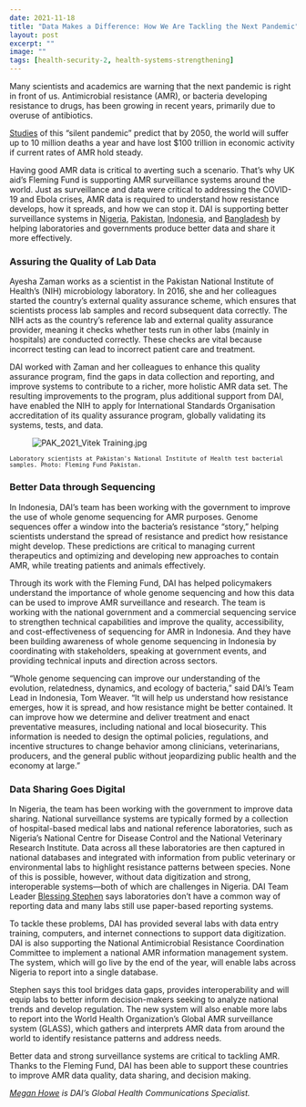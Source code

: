 ```yaml
---
date: 2021-11-18
title: "Data Makes a Difference: How We Are Tackling the Next Pandemic"
layout: post
excerpt: ""
image: ""
tags: [health-security-2, health-systems-strengthening]
---
```

<p>Many scientists and academics are warning that the next pandemic is right in front of us. Antimicrobial resistance (AMR), or bacteria developing resistance to drugs, has been growing in recent years, primarily due to overuse of antibiotics.</p><p><a href="https://amr-review.org/sites/default/files/160525_Final%20paper_with%20cover.pdf">Studies</a> of this “silent pandemic” predict that by 2050, the world will suffer up to 10 million deaths a year and have lost $100 trillion in economic activity if current rates of AMR hold steady.</p><p>Having good AMR data is critical to averting such a scenario. That’s why UK aid’s Fleming Fund is supporting AMR surveillance systems around the world. Just as surveillance and data were critical to addressing the COVID-19 and Ebola crises, AMR data is required to understand how resistance develops, how it spreads, and how we can stop it. DAI is supporting better surveillance systems in <a href="https://www.dai.com/our-work/projects/nigeria-fleming-fund">Nigeria</a>, <a href="https://www.dai.com/our-work/projects/pakistan-fleming-fund">Pakistan</a>, <a href="https://www.dai.com/our-work/projects/indonesia-fleming-fund">Indonesia</a>, and <a href="https://www.dai.com/our-work/projects/bangladesh-fleming-fund">Bangladesh</a> by helping laboratories and governments produce better data and share it more effectively.</p><h3 id="assuring-the-quality-of-lab-data">Assuring the Quality of Lab Data</h3><p>Ayesha Zaman works as a scientist in the Pakistan National Institute of Health’s (NIH) microbiology laboratory. In 2016, she and her colleagues started the country’s external quality assurance scheme, which ensures that scientists process lab samples and record subsequent data correctly. The NIH acts as the country’s reference lab and external quality assurance provider, meaning it checks whether tests run in other labs (mainly in hospitals) are conducted correctly. These checks are vital because incorrect testing can lead to incorrect patient care and treatment.</p><p>DAI worked with Zaman and her colleagues to enhance this quality assurance program, find the gaps in data collection and reporting, and improve systems to contribute to a richer, more holistic AMR data set. The resulting improvements to the program, plus additional support from DAI, have enabled the NIH to apply for International Standards Organisation accreditation of its quality assurance program, globally validating its systems, tests, and data.</p><figure class="kg-card kg-image-card"><img src="https://pubs.ghost.io/uploads/PAK_2021_Vitek%20Training.jpg" class="kg-image" alt="PAK_2021_Vitek Training.jpg" loading="lazy"></figure><p><code><code>Laboratory scientists at Pakistan's National Institute of Health test bacterial samples. Photo: Fleming Fund Pakistan.</code></code></p><h3 id="better-data-through-sequencing">Better Data through Sequencing</h3><p>In Indonesia, DAI’s team has been working with the government to improve the use of whole genome sequencing for AMR purposes. Genome sequences offer a window into the bacteria’s resistance “story,” helping scientists understand the spread of resistance and predict how resistance might develop. These predictions are critical to managing current therapeutics and optimizing and developing new approaches to contain AMR, while treating patients and animals effectively.</p><p>Through its work with the Fleming Fund, DAI has helped policymakers understand the importance of whole genome sequencing and how this data can be used to improve AMR surveillance and research. The team is working with the national government and a commercial sequencing service to strengthen technical capabilities and improve the quality, accessibility, and cost-effectiveness of sequencing for AMR in Indonesia. And they have been building awareness of whole genome sequencing in Indonesia by coordinating with stakeholders, speaking at government events, and providing technical inputs and direction across sectors.</p><p>“Whole genome sequencing can improve our understanding of the evolution, relatedness, dynamics, and ecology of bacteria,” said DAI’s Team Lead in Indonesia, Tom Weaver. “It will help us understand how resistance emerges, how it is spread, and how resistance might be better contained. It can improve how we determine and deliver treatment and enact preventative measures, including national and local biosecurity. This information is needed to design the optimal policies, regulations, and incentive structures to change behavior among clinicians, veterinarians, producers, and the general public without jeopardizing public health and the economy at large.”</p><h3 id="data-sharing-goes-digital">Data Sharing Goes Digital</h3><p>In Nigeria, the team has been working with the government to improve data sharing. National surveillance systems are typically formed by a collection of hospital-based medical labs and national reference laboratories, such as Nigeria’s National Centre for Disease Control and the National Veterinary Research Institute. Data across all these laboratories are then captured in national databases and integrated with information from public veterinary or environmental labs to highlight resistance patterns between species. None of this is possible, however, without data digitization and strong, interoperable systems—both of which are challenges in Nigeria. DAI Team Leader <a href="https://www.dai.com/who-we-are/our-team/blessing-musa-stephen">Blessing Stephen</a> says laboratories don’t have a common way of reporting data and many labs still use paper-based reporting systems.</p><p>To tackle these problems, DAI has provided several labs with data entry training, computers, and internet connections to support data digitization. DAI is also supporting the National Antimicrobial Resistance Coordination Committee to implement a national AMR information management system. The system, which will go live by the end of the year, will enable labs across Nigeria to report into a single database.</p><p>Stephen says this tool bridges data gaps, provides interoperability and will equip labs to better inform decision-makers seeking to analyze national trends and develop regulation. The new system will also enable more labs to report into the World Health Organization’s Global AMR surveillance system (GLASS), which gathers and interprets AMR data from around the world to identify resistance patterns and address needs.</p><p>Better data and strong surveillance systems are critical to tackling AMR. Thanks to the Fleming Fund, DAI has been able to support these countries to improve AMR data quality, data sharing, and decision making.</p><p><em><a href="https://www.linkedin.com/in/megan-howe-3a868972/">Megan Howe</a> is DAI’s Global Health Communications Specialist.</em></p>
  